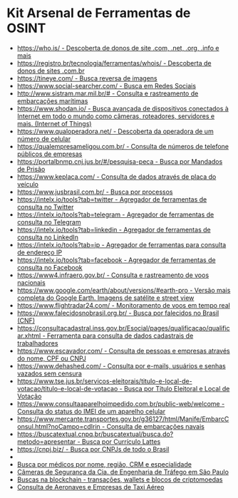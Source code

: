 <!DOCTYPE html>
<html lang="pt-br">
<head>
     <meta charset="UTF-8">
    <meta name="viewport" content="width=device-width, initial-scale=1.0">
    <title><span style="color: blue;">Ferramentas de OSINT</span></title>
</head>
<body>

<h1>Kit Arsenal de Ferramentas de OSINT</h1>

<ul>
    <li><a href="https://who.is/">https://who.is/ - Descoberta de donos de site .com, .net, .org, .info e mais</a></li>
    <li><a href="https://registro.br/tecnologia/ferramentas/whois/">https://registro.br/tecnologia/ferramentas/whois/ - Descoberta de donos de sites .com.br</a></li>
    <li><a href="https://tineye.com/">https://tineye.com/ - Busca reversa de imagens</a></li>
    <li><a href="https://www.social-searcher.com/">https://www.social-searcher.com/ - Busca em Redes Sociais</a></li>
    <li><a href="http://www.sistram.mar.mil.br/#">http://www.sistram.mar.mil.br/# - Consulta e rastreamento de embarcações marítimas</a></li>
    <li><a href="https://www.shodan.io/">https://www.shodan.io/ - Busca avançada de dispositivos conectados à Internet em todo o mundo como câmeras, roteadores, servidores e mais. (Internet of Things)</a></li>
    <li><a href="https://www.qualoperadora.net/">https://www.qualoperadora.net/ - Descoberta da operadora de um número de celular</a></li>
    <li><a href="https://qualempresameligou.com.br/">https://qualempresameligou.com.br/ - Consulta de números de telefone públicos de empresas</a></li>
    <li><a href="https://portalbnmp.cnj.jus.br/#/pesquisa-peca">https://portalbnmp.cnj.jus.br/#/pesquisa-peca - Busca por Mandados de Prisão</a></li>
    <li><a href="https://www.keplaca.com/">https://www.keplaca.com/ - Consulta de dados através de placa do veículo</a></li>
    <li><a href="https://www.jusbrasil.com.br/">https://www.jusbrasil.com.br/ - Busca por processos</a></li>
    <li><a href="https://intelx.io/tools?tab=twitter">https://intelx.io/tools?tab=twitter - Agregador de ferramentas de consulta no Twitter</a></li>
    <li><a href="https://intelx.io/tools?tab=telegram">https://intelx.io/tools?tab=telegram - Agregador de ferramentas de consulta no Telegram</a></li>
    <li><a href="https://intelx.io/tools?tab=linkedin">https://intelx.io/tools?tab=linkedin - Agregador de ferramentas de consulta no LinkedIn</a></li>
    <li><a href="https://intelx.io/tools?tab=ip">https://intelx.io/tools?tab=ip - Agregador de ferramentas para consulta de endereço IP</a></li>
    <li><a href="https://intelx.io/tools?tab=facebook">https://intelx.io/tools?tab=facebook - Agregador de ferramentas de consulta no Facebook</a></li>
    <li><a href="https://www4.infraero.gov.br/">https://www4.infraero.gov.br/ - Consulta e rastreamento de voos nacionais</a></li>
    <li><a href="https://www.google.com/earth/about/versions/#earth-pro">https://www.google.com/earth/about/versions/#earth-pro - Versão mais completa do Google Earth. Imagens de satélite e street view</a></li>
    <li><a href="https://www.flightradar24.com/">https://www.flightradar24.com/ - Monitoramento de voos em tempo real</a></li>
    <li><a href="https://www.falecidosnobrasil.org.br/">https://www.falecidosnobrasil.org.br/ - Busca por falecidos no Brasil (CNF)</a></li>
    <li><a href="https://consultacadastral.inss.gov.br/Esocial/pages/qualificacao/qualificar.xhtml">https://consultacadastral.inss.gov.br/Esocial/pages/qualificacao/qualificar.xhtml - Ferramenta para consulta de dados cadastrais de trabalhadores</a></li>
    <li><a href="https://www.escavador.com/">https://www.escavador.com/ - Consulta de pessoas e empresas através do nome, CPF ou CNPJ</a></li>
    <li><a href="https://www.dehashed.com/">https://www.dehashed.com/ - Consulta por e-mails, usuários e senhas vazados sem censura</a></li>
    <li><a href="https://www.tse.jus.br/servicos-eleitorais/titulo-e-local-de-votacao/titulo-e-local-de-votacao">https://www.tse.jus.br/servicos-eleitorais/titulo-e-local-de-votacao/titulo-e-local-de-votacao - Busca por Título Eleitoral e Local de Votação</a></li>
    <li><a href="https://www.consultaaparelhoimpedido.com.br/public-web/welcome">https://www.consultaaparelhoimpedido.com.br/public-web/welcome - Consulta do status do IMEI de um aparelho celular</a></li>
    <li><a href="https://www.mercante.transportes.gov.br/g36127/html/Manife/EmbarcConsul.html?noCampo=cdIrin">https://www.mercante.transportes.gov.br/g36127/html/Manife/EmbarcConsul.html?noCampo=cdIrin - Consulta de embarcações navais</a></li>
    <li><a href="https://buscatextual.cnpq.br/buscatextual/busca.do?metodo=apresentar">https://buscatextual.cnpq.br/buscatextual/busca.do?metodo=apresentar - Busca por Currículo Lattes</a></li>
    <li><a href="https://cnpj.biz/">https://cnpj.biz/ - Busca por CNPJs de todo o Brasil</a></li>
    <li><a href="https://cnes.datasus.gov.br/">
    <li><a href="https://portal.cfm.org.br/busca-medicos/">Busca por médicos por nome, região, CRM e especialidade</a></li>
    <li><a href="http://cameras.cetsp.com.br/View/Cam.aspx">Câmeras de Segurança da Cia. de Engenharia de Tráfego em São Paulo</a></li>
    <li><a href="https://www.blockchain.com/explorer">Buscas na blockchain - transações, wallets e blocos de criptomoedas</a></li>
    <li><a href="https://sistemas.anac.gov.br/voeseguro/">Consulta de Aeronaves e Empresas de Taxi Aéreo</a></li>
</ul>

</body>
</html>

